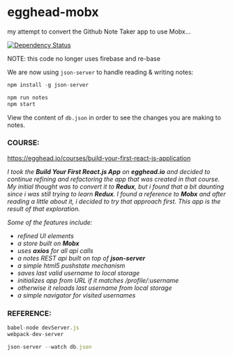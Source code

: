 # egghead-mobx
my attempt to convert the Github Note Taker app to use Mobx...

[![Dependency Status](https://dependencyci.com/github/eswat2/egghead-mobx/badge)](https://dependencyci.com/github/eswat2/egghead-mobx)

NOTE: this code no longer uses firebase and re-base

We are now using `json-server` to handle reading & writing notes:

```javascript
npm install -g json-server

npm run notes
npm start
```

View the content of `db.json` in order to see the changes you are making to notes.

### COURSE:

https://egghead.io/courses/build-your-first-react-js-application

_I took the **Build Your First React.js App** on **egghead.io** and decided to continue refining and refactoring the app that was created in that course.  My initial thought was to convert it to **Redux**, but i found that a bit daunting since i was still trying to learn **Redux**.  I found a reference to **Mobx** and after reading a little about it, i decided to try that approach first.  This app is the result of that exploration._

_Some of the features include:_

- _refined UI elements_
- _a store built on **Mobx**_
- _uses **axios** for all api calls_
- _a notes REST api built on top of **json-server**_
- _a simple html5 pushstate mechanism_
- _saves last valid username to local storage_
- _initializes app from URL if it matches /profile/:username_
- _otherwise it reloads last username from local storage_
- _a simple navigator for visited usernames_

### REFERENCE:

```javascript
babel-node devServer.js
webpack-dev-server

json-server --watch db.json
```
